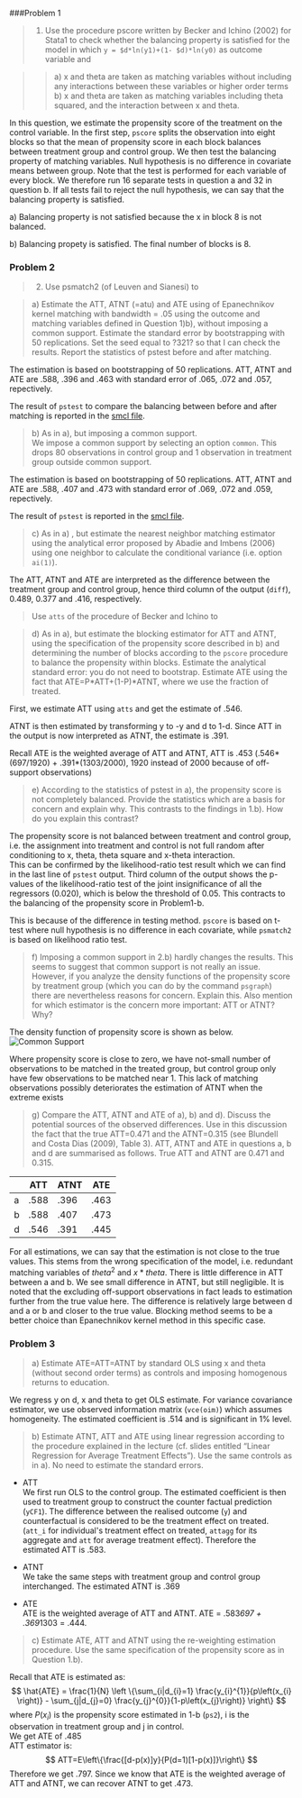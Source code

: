 
###Problem 1
> 1) Use the procedure pscore written by Becker and Ichino (2002) for Stata1 to check whether the balancing property is satisfied for the model in which `y = $d*ln(y1)+(1- $d)*ln(y0)` as outcome variable and  

> > a) x and theta are taken as matching variables without including any interactions
between these variables or higher order terms  
b) x and theta are taken as matching variables including theta squared, and the
interaction between x and theta.  

In this question, we estimate the propensity score of the treatment on the control variable. In the first step, `pscore` splits the observation into eight blocks so that the mean of propensity score in each block balances between treatment group and control group. We then test the balancing property of matching variables. Null hypothesis is no difference in covariate means between group. Note that the test is performed for each variable of every block. We therefore run 16 separate tests in question a and 32 in question b. If all tests fail to reject the null hypothesis, we can say that the balancing property is satisfied.  

a) Balancing property is not satisfied because the x in block 8 is not balanced.  

b) Balancing propety is satisfied. The final number of blocks is 8.


### Problem 2   
> 2) Use psmatch2 (of Leuven and Sianesi) to  

> a) Estimate the ATT, ATNT (=atu) and ATE using of Epanechnikov kernel matching with
bandwidth = .05 using the outcome and matching variables defined in Question 1)b), without imposing a common support. Estimate the standard error by bootstrapping with 50 replications. Set the seed equal to ?321? so that I can check the results. Report the statistics of pstest before and after matching.  

The estimation is based on bootstrapping of 50 replications. ATT, ATNT and ATE are .588, .396 and .463 with standard error of .065, .072 and .057, repectively.

The result of `pstest` to compare the balancing between before and after matching is reported in the [smcl file](https://github.com/yoshiki146/microeconometrics/blob/master/ex1.smcl).

>  b) As in a), but imposing a common support.  
We impose a common support by selecting an option `common`. This drops 80 observations in control group and 1 observation in treatment group outside common support.  

The estimation is based on bootstrapping of 50 replications. ATT, ATNT and ATE are .588, .407 and .473 with standard error of .069, .072 and .059, repectively.

The result of `pstest` is reported in the [smcl file](https://github.com/yoshiki146/microeconometrics/blob/master/ex1.smcl).


> c) As in a) , but estimate the nearest neighbor matching estimator using the analytical
error proposed by Abadie and Imbens (2006) using one neighbor to calculate the conditional variance (i.e. option `ai(1)`).  

The ATT, ATNT and ATE are interpreted as the difference between the treatment group and control group, hence third column of the output (`diff`), 0.489, 0.377 and .416, respectively.


> Use `atts` of the procedure of Becker and Ichino to  

> d) As in a), but estimate the blocking estimator for ATT and ATNT, using the specification of the propensity score described in b) and determining the number of blocks according to the `pscore` procedure to balance the propensity within blocks. Estimate the analytical standard error: you do not need to bootstrap. Estimate ATE using the fact that ATE=P*ATT+(1-P)*ATNT, where we use the fraction of treated.  

First, we estimate ATT using `atts` and get the estimate of .546.  

ATNT is then estimated by transforming y to -y and d to 1-d. Since ATT in the output is now interpreted as ATNT, the estimate is .391.

Recall ATE is the weighted average of ATT and ATNT, ATT is .453 (.546*(697/1920) + .391*(1303/2000), 1920 instead of 2000 because of off-support observations)  


> e) According to the statistics of pstest in a), the propensity score is not completely
balanced. Provide the statistics which are a basis for concern and explain why. This
contrasts to the findings in 1.b). How do you explain this contrast?   

The propensity score is not balanced between treatment and control group, i.e. the assignment into treatment and control is not full random after conditioning to x, theta, theta square and x-theta interaction.  
This can be confirmed by the likelihood-ratio test result which we can find in the last line of `pstest` output. Third column of the output shows the p-values of the likelihood-ratio test of the joint insignificance of all the regressors (0.020), which is below the threshold of 0.05. This contracts to the balancing of the propensity score in Problem1-b.  

This is because of the difference in testing method. `pscore` is based on t-test where null hypothesis is no difference in each covariate, while `psmatch2` is based on likelihood ratio test.  


>  f) Imposing a common support in 2.b) hardly changes the results. This seems to suggest that common support is not really an issue. However, if you analyze the density functions of the propensity score by treatment group (which you can do by the command `psgraph`) there are nevertheless reasons for concern. Explain this. Also mention for which estimator is the concern more important: ATT or ATNT? Why?

The density function of propensity score is shown as below.  
![Common Support](https://github.com/yoshiki146/microeconometrics/blob/master/comsup.png "commonSupport")  

Where propensity score is close to zero, we have not-small number of observations to be matched in the treated group, but control group only have few observations to be matched near 1. This lack of matching observations possibly deteriorates the estimation of ATNT when the extreme exists

> g) Compare the ATT, ATNT and ATE of a), b) and d). Discuss the potential sources of the observed differences. Use in this discussion the fact that the true ATT=0.471 and the
ATNT=0.315 (see Blundell and Costa Dias (2009), Table 3).
ATT, ATNT and ATE in questions a, b and d are summarised as follows. True ATT and ATNT are 0.471 and 0.315.  

|   | ATT  | ATNT | ATE  |
|---|------|------|------|
| a | .588 | .396 | .463 |
| b | .588 | .407 | .473 |
| d | .546 | .391 | .445 |

For all estimations, we can say that the estimation is not close to the true values. This stems from the wrong specification of the model, i.e. redundant matching variables of $theta^2$ and $x*theta$.
There is little difference in ATT between a and b. We see small difference in ATNT, but still negligible. It is noted that the excluding off-support observations in fact leads to estimation further from the true value here. The difference is relatively large between d and a or b and closer to the true value. Blocking method seems to be a better choice than Epanechnikov kernel method in this specific case.  


### Problem 3  

> a) Estimate ATE=ATT=ATNT by standard OLS using x and theta (without second order terms) as controls and imposing homogenous returns to education.    

We regress y on d, x and theta to get OLS estimate. For variance covariance estimator, we use observed information matrix (`vce(oim)`) which assumes homogeneity.
The estimated coefficient is .514 and is significant in 1% level.  

> b) Estimate ATNT, ATT and ATE using linear regression according to the procedure explained in the lecture (cf. slides entitled “Linear Regression for Average Treatment Effects”). Use the same controls as in a). No need to estimate the standard errors.  

* ATT  
We first run OLS to the control group. The estimated coefficient is then used to treatment group to construct the counter factual prediction (`yCF1`). The difference between the realised outcome (`y`) and counterfactual is considered to be the treatment effect on treated. (`att_i` for individual's treatment effect on treated, `attagg` for its aggregate and `att` for average treatment effect). Therefore the estimated ATT is .583.  

* ATNT  
We take the same steps with treatment group and control group interchanged.
The estimated ATNT is .369  

* ATE  
ATE is the weighted average of ATT and ATNT. ATE = .583*697 + .369*1303 = .444.  

> c) Estimate ATE, ATT and ATNT using the re-weighting estimation procedure. Use the same specification of the propensity score as in Question 1.b).  

Recall that ATE is estimated as:  
$$ \hat{ATE} = \frac{1}{N} \left \{\sum_{i|d_{i}=1} \frac{y_{i}^{1}}{p\left(x_{i} \right)} - \sum_{j|d_{j}=0} \frac{y_{j}^{0}}{1-p\left(x_{j}\right)} \right\} $$
where $P(x_i)$ is the propensity score estimated in 1-b (`ps2`), i is the observation in treatment group and j in control.  
We get ATE of .485  
ATT estimator is:
$$
ATT=E\left\{\frac{[d-p(x)]y}{P(d=1)[1-p(x)]}\right\}
$$
Therefore we get .797.
Since we know that ATE is the weighted average of ATT and ATNT, we can recover ATNT to get .473.
